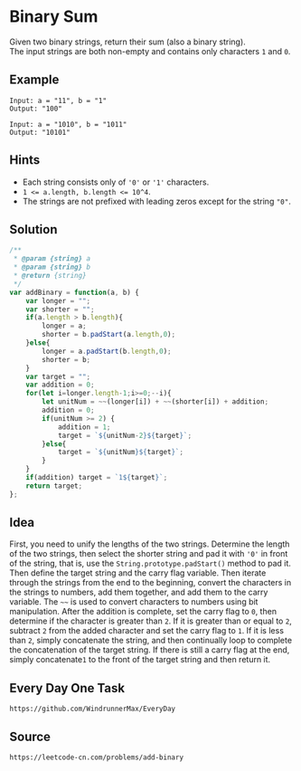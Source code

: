 # Binary Sum
Given two binary strings, return their sum (also a binary string).  
The input strings are both non-empty and contains only characters `1` and `0`.

## Example
```
Input: a = "11", b = "1"
Output: "100"
```

```
Input: a = "1010", b = "1011"
Output: "10101"
```

## Hints
* Each string consists only of `'0'` or `'1'` characters.
* `1 <= a.length, b.length <= 10^4`.
* The strings are not prefixed with leading zeros except for the string `"0"`.

## Solution

```javascript
/**
 * @param {string} a
 * @param {string} b
 * @return {string}
 */
var addBinary = function(a, b) {
    var longer = "";
    var shorter = "";
    if(a.length > b.length){
        longer = a;
        shorter = b.padStart(a.length,0);
    }else{
        longer = a.padStart(b.length,0);
        shorter = b;
    }
    var target = "";
    var addition = 0;
    for(let i=longer.length-1;i>=0;--i){
        let unitNum = ~~(longer[i]) + ~~(shorter[i]) + addition;
        addition = 0;
        if(unitNum >= 2) {
            addition = 1;
            target = `${unitNum-2}${target}`;
        }else{
            target = `${unitNum}${target}`;
        }
    }
    if(addition) target = `1${target}`;
    return target;
};
```

## Idea
First, you need to unify the lengths of the two strings. Determine the length of the two strings, then select the shorter string and pad it with `'0'` in front of the string, that is, use the `String.prototype.padStart()` method to pad it. Then define the target string and the carry flag variable. Then iterate through the strings from the end to the beginning, convert the characters in the strings to numbers, add them together, and add them to the carry variable. The `~~` is used to convert characters to numbers using bit manipulation. After the addition is complete, set the carry flag to `0`, then determine if the character is greater than `2`. If it is greater than or equal to `2`, subtract `2` from the added character and set the carry flag to `1`. If it is less than `2`, simply concatenate the string, and then continually loop to complete the concatenation of the target string. If there is still a carry flag at the end, simply concatenate`1` to the front of the target string and then return it.

## Every Day One Task

```
https://github.com/WindrunnerMax/EveryDay
```

## Source

```
https://leetcode-cn.com/problems/add-binary
```